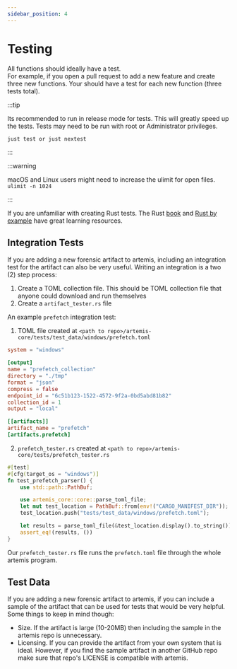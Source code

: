 ```yaml
---
sidebar_position: 4
---
```


# Testing

All functions should ideally have a test.\
For example, if you open a pull request to add a new feature and create three
new functions. Your should have a test for each new function (three tests
total).

:::tip

Its recommended to run in release mode for tests. This will greatly speed up the
tests. Tests may need to be run with root or Administrator privileges.

`just test or just nextest`

:::

:::warning

macOS and Linux users might need to increase the ulimit for open files.
`ulimit -n 1024`

:::

If you are unfamiliar with creating Rust tests. The Rust
[book](https://doc.rust-lang.org/book/ch11-03-test-organization.html) and
[Rust by example](https://doc.rust-lang.org/rust-by-example/testing/unit_testing.html)
have great learning resources.

## Integration Tests

If you are adding a new forensic artifact to artemis, including an integration
test for the artifact can also be very useful. Writing an integration is a two
(2) step process:

1. Create a TOML collection file. This should be TOML collection file that
   anyone could download and run themselves
2. Create a `artifact_tester.rs` file

An example `prefetch` integration test:

1. TOML file created at
   `<path to repo>/artemis-core/tests/test_data/windows/prefetch.toml`

```toml
system = "windows"

[output]
name = "prefetch_collection"
directory = "./tmp"
format = "json"
compress = false
endpoint_id = "6c51b123-1522-4572-9f2a-0bd5abd81b82"
collection_id = 1
output = "local"

[[artifacts]]
artifact_name = "prefetch"
[artifacts.prefetch]
```

2. `prefetch_tester.rs` created at
   `<path to repo>/artemis-core/tests/prefetch_tester.rs`

```rust
#[test]
#[cfg(target_os = "windows")]
fn test_prefetch_parser() {
    use std::path::PathBuf;

    use artemis_core::core::parse_toml_file;
    let mut test_location = PathBuf::from(env!("CARGO_MANIFEST_DIR"));
    test_location.push("tests/test_data/windows/prefetch.toml");

    let results = parse_toml_file(&test_location.display().to_string()).unwrap();
    assert_eq!(results, ())
}
```

Our `prefetch_tester.rs` file runs the `prefetch.toml` file through the whole
artemis program.

## Test Data

If you are adding a new forensic artifact to artemis, if you can include a
sample of the artifact that can be used for tests that would be very helpful.
Some things to keep in mind though:

- Size. If the artifact is large (10-20MB) then including the sample in the
  artemis repo is unnecessary.
- Licensing. If you can provide the artifact from your own system that is ideal.
  However, if you find the sample artifact in another GitHub repo make sure that
  repo's LICENSE is compatible with artemis.
